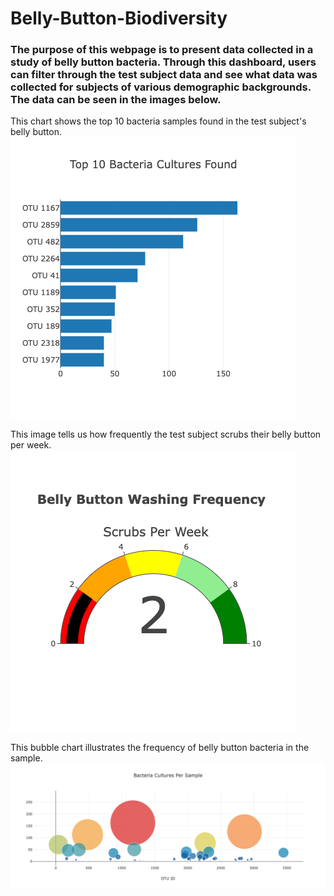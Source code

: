 # Belly-Button-Biodiversity

### The purpose of this webpage is to present data collected in a study of belly button bacteria. Through this dashboard, users can filter through the test subject data and see what data was collected for subjects of various demographic backgrounds. The data can be seen in the images below.

This chart shows the top 10 bacteria samples found in the test subject's belly button.
<img src = "static/images/Bacteria.png">

This image tells us how frequently the test subject scrubs their belly button per week.
<img src = "static/images/Scrubs.png">

This bubble chart illustrates the frequency of belly button bacteria in the sample.
<img src = "static/images/Bubble.png">
